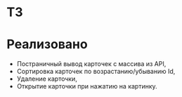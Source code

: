 # ТЗ
# Реализовано
- Постраничный вывод карточек с массива из API,
- Сортировка карточек по возрастанию/убыванию Id,
- Удаление карточки, 
- Открытие карточки при нажатию на картинку.